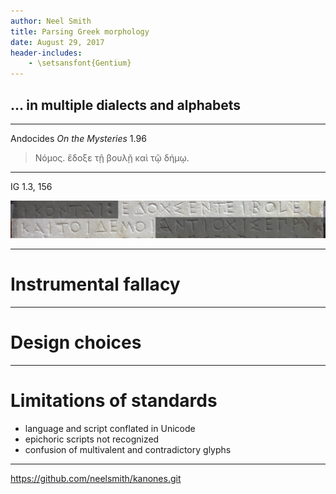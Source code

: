 ```yaml
---
author: Neel Smith
title: Parsing Greek morphology
date: August 29, 2017
header-includes:
    - \setsansfont{Gentium}
---
```


## ... in multiple dialects and alphabets

---

Andocides *On the Mysteries* 1.96

> Νόμος. ἔδοξε τῇ βουλῇ καὶ τῷ δήμῳ.

---

IG 1.3, 156

![Decree honoring Leonides of Halicarnassus](imgs/decree-masked.png)

---


# Instrumental fallacy

---

# Design choices


---

# Limitations of standards

-   language and script conflated in Unicode
-   epichoric scripts not recognized
-   confusion of multivalent and contradictory glyphs

---



https://github.com/neelsmith/kanones.git
